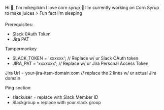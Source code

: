 Hi 👋, I'm mikegilkim
I love corn syrup
🔭 I’m currently working on Corn Syrup to make juices
⚡ Fun fact I'm sleeping


Prerequisites:
- Slack 0Auth Token
- Jira PAT

Tampermonkey

- SLACK_TOKEN = 'xxxxxx';  // Replace w/ ur Slack OAuth token
- JIRA_PAT = 'xxxxxxx';  // Replace w/ ur Jira Personal Access Token

Jira Url = your-jira-itsm-domain.com // replace the 2 lines w/ ur actual Jira domain

Ping section:
- slackuser = replace with Slack Member ID
- Slackgroup = replace with your slack group
